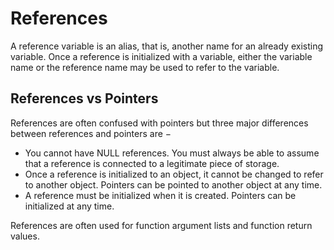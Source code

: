 # References

A reference variable is an alias, that is, another name for an already existing variable. Once a reference is initialized with a variable, either the variable name or the reference name may be used to refer to the variable.

## References vs Pointers

References are often confused with pointers but three major differences between references and pointers are −

- You cannot have NULL references. You must always be able to assume that a reference is connected to a legitimate piece of storage.
- Once a reference is initialized to an object, it cannot be changed to refer to another object. Pointers can be pointed to another object at any time.
- A reference must be initialized when it is created. Pointers can be initialized at any time.

References are often used for function argument lists and function return values.

